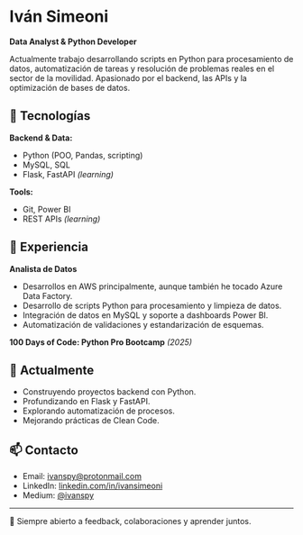 # Iván Simeoni

**Data Analyst & Python Developer**

Actualmente trabajo desarrollando scripts en Python para procesamiento de datos, automatización de tareas y resolución de problemas reales en el sector de la movilidad. Apasionado por el backend, las APIs y la optimización de bases de datos.

## 🔧 Tecnologías

**Backend & Data:**
- Python (POO, Pandas, scripting)
- MySQL, SQL
- Flask, FastAPI *(learning)*

**Tools:**
- Git, Power BI
- REST APIs *(learning)*

## 💼 Experiencia

**Analista de Datos**
- Desarrollos en AWS principalmente, aunque también he tocado Azure Data Factory.
- Desarrollo de scripts Python para procesamiento y limpieza de datos.
- Integración de datos en MySQL y soporte a dashboards Power BI.
- Automatización de validaciones y estandarización de esquemas.

**100 Days of Code: Python Pro Bootcamp** *(2025)*

## 🎯 Actualmente

- Construyendo proyectos backend con Python.
- Profundizando en Flask y FastAPI.
- Explorando automatización de procesos.
- Mejorando prácticas de Clean Code.

## 📫 Contacto

- Email: ivanspy@protonmail.com
- LinkedIn: [linkedin.com/in/ivansimeoni](https://linkedin.com/in/ivansimeoni)
- Medium: [@ivanspy](https://medium.com/@ivansimeoni)

---

💬 Siempre abierto a feedback, colaboraciones y aprender juntos.
